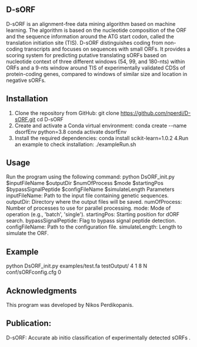 D-sORF
---------------
D-sORF is an alignment-free data mining algorithm based on machine learning. The algorithm is based on the nucleotide composition of the ORF and the sequence information around the ATG start codon, called the translation initiation site (TIS). D-sORF distinguishes coding from non-coding transcripts and focuses on sequences with small ORFs. It provides a scoring system for predicting putative translating sORFs based on nucleotide context of three different windows (54, 99, and 180-nts) within ORFs and a 9-nts window around TIS of experimentally validated CDSs of protein-coding genes, compared to windows of similar size and location in negative sORFs.

Installation
---------------
1. Clone the repository from GitHub:
git clone https://github.com/nperdi/D-sORF.git
cd D-sORF
2. Create and activate a Conda virtual environment:
conda create --name dsorfEnv python=3.8
conda activate dsorfEnv
3. Install the required dependencies:
conda install scikit-learn=1.0.2
4.Run an example to check installation:
./exampleRun.sh

Usage
---------------
Run the program using the following command:
python DsORF_init.py $inputFileName $outputDir $numOfProcess $mode $startingPos $bypassSignalPeptide $configFileName $simulateLength
Parameters
inputFileName: Path to the input file containing genetic sequences.
outputDir: Directory where the output files will be saved.
numOfProcess: Number of processes to use for parallel processing.
mode: Mode of operation (e.g., 'batch', 'single').
startingPos: Starting position for dORF search.
bypassSignalPeptide: Flag to bypass signal peptide detection.
configFileName: Path to the configuration file.
simulateLength: Length to simulate the ORF.

Example
---------------
python DsORF_init.py examples/test.fa testOutput/ 4 1 8 N conf/sORFconfig.cfg  0

Acknowledgments
---------------
This program was developed by Nikos Perdikopanis.

Publication:
---------------
D-sORF: Accurate ab initio classification of experimentally detected sORFs .



